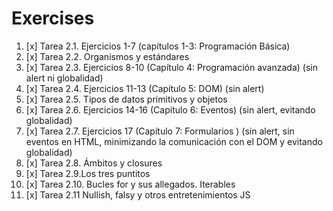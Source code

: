 # Exercises
1. [x] Tarea 2.1. Ejercicios 1-7 (capítulos 1-3: Programación Básica)
2. [x] Tarea 2.2. Organismos y estándares 
3. [x] Tarea 2.3. Ejercicios 8-10 (Capítulo 4: Programación avanzada) (sin alert ni globalidad)
4. [x] Tarea 2.4. Ejercicios 11-13 (Capítulo 5: DOM) (sin alert)
5. [x] Tarea 2.5. Tipos de datos primitivos y objetos 
6. [x] Tarea 2.6. Ejercicios 14-16 (Capítulo 6: Eventos) (sin alert, evitando globalidad)
7. [x] Tarea 2.7. Ejercicios 17 (Capítulo 7: Formularios ) (sin alert, sin eventos en HTML, minimizando la comunicación con el DOM y evitando globalidad)
8. [x] Tarea 2.8. Ámbitos y closures 
9. [x] Tarea 2.9.Los tres puntitos 
10. [x] Tarea 2.10. Bucles for y sus allegados. Iterables 
11. [x] Tarea 2.11 Nullish, falsy y otros entretenimientos JS
